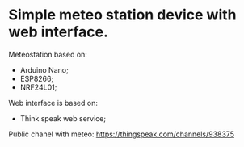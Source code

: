 # Simple meteo station device with web interface.

Meteostation based on: 
  - Arduino Nano;
  - ESP8266;
  - NRF24L01;

Web interface is based on:
  - Think speak web service;

Public chanel with meteo:
    https://thingspeak.com/channels/938375
